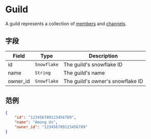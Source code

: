 # Guild

A guild represents a collection of [members](member.md) and [channels](channel.md).

## 字段

| Field | Type | Description |
| --- | --- | --- |
| id | `Snowflake` | The guild's snowflake ID |
| name | `String` | The guild's name |
| owner_id | `Snowflake` | The guild's owner's snowflake ID |

## 范例

```json
{
    "id": "123456789123456789",
    "name": "Among Us",
    "owner_id": "123456789123456789"
}
```
